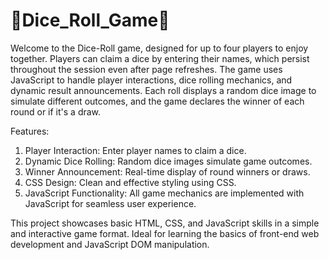 # 🎲Dice_Roll_Game🎲

Welcome to the Dice-Roll game, designed for up to four players to enjoy together. Players can claim a dice by entering their names, which persist throughout the session even after page refreshes. The game uses JavaScript to handle player interactions, dice rolling mechanics, and dynamic result announcements. Each roll displays a random dice image to simulate different outcomes, and the game declares the winner of each round or if it's a draw.

Features:

1) Player Interaction: Enter player names to claim a dice.
2) Dynamic Dice Rolling: Random dice images simulate game outcomes.
3) Winner Announcement: Real-time display of round winners or draws.
4) CSS Design: Clean and effective styling using CSS.
5) JavaScript Functionality: All game mechanics are implemented with JavaScript for seamless user experience.


This project showcases basic HTML, CSS, and JavaScript skills in a simple and interactive game format. Ideal for learning the basics of front-end web development and JavaScript DOM manipulation.
